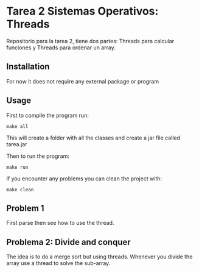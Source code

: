 # Tarea 2 Sistemas Operativos: Threads

 Repositorio para la tarea 2, tiene dos partes: Threads para calcular funciones y Threads para ordenar un array.


## Installation

 For now it does not require any external package or program

## Usage

 First to compile the program run:
 ~~~
 make all
 ~~~
 This will create a folder with all the classes and create a jar file called tarea.jar

 Then to run the program:
 ~~~
 make run
 ~~~
 If you encounter any problems you can clean the project with:
 ~~~
 make clean
 ~~~
## Problem 1
First parse then see how to use the thread.

## Problema 2: Divide and conquer
The idea is to do a merge sort but using threads. Whenever you divide the array use a thread to solve the sub-array.
